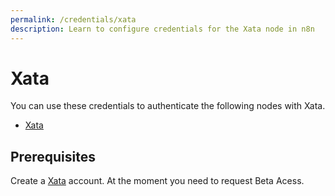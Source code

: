 ```yaml
---
permalink: /credentials/xata
description: Learn to configure credentials for the Xata node in n8n
---
```


# Xata

You can use these credentials to authenticate the following nodes with Xata.
- [Xata](../../nodes-library/nodes/Xata/README.md)

## Prerequisites

Create a [Xata](https://xata.io) account. At the moment you need to request Beta Acess.

